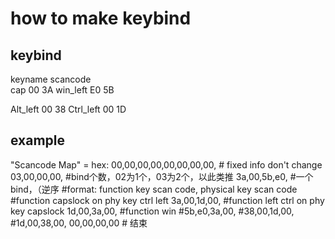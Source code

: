﻿# how to make keybind

## keybind
keyname		scancode	
cap		00 3A
win_left	E0 5B

Alt_left	00 38
Ctrl_left	00 1D


## example
"Scancode Map" = hex:
00,00,00,00,00,00,00,00, # fixed info don't change 
03,00,00,00, #bind个数，02为1个，03为2个，以此类推
3a,00,5b,e0, #一个bind，（逆序
#format: function key scan code, physical key scan code
#function capslock on phy key ctrl left
3a,00,1d,00,
#function left ctrl on phy key capslock
1d,00,3a,00,
#function win 
#5b,e0,3a,00,
#38,00,1d,00,
#1d,00,38,00,
00,00,00,00 # 结束
